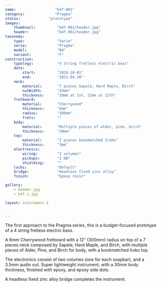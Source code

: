 ```yaml
---
name:                  "b4f-001"
category:              "Pragma"
status:             "prototype"
images:
    thumbnail:          "b4f-001/header.jpg"
    header:             "b4f-001/header.jpg"
taxonomy:
    type:               "Serie"
    serie:              "Pragma"
    model:              "B4"
    variant:            "F"
construction:
    typology:           "4 string fretless electric bass"
    date:
        start:          "2020-10-01"
        end:            "2021-04-30"
    neck:
        material:       "7 pieces Sapele, Hard Maple, Birch"
        nutWidth:       "43mm"
        thickness:      "20mm at 1st, 22mm at 12th"
    fretboard:
        material:       "Cherrywood"
        thickness:      "6mm"  
        radius:         "300mm"
        frets:          ""
    body:
        material:       "Multiple pieces of alder, pine, birch"
        thickness:      "30mm"
    top:
        material:       "2 pieces bookmatched Iroko"
        thickness:      "3mm"
    electronics:
        wiring:         "2 volumes"
        pickups:        "2 HB"
        shielding:      ""
    locks:              "Default"
    bridge:             "Headless fixed zinc alloy"
    finish:             "Epoxy resin"

gallery:
    - header.jpg
    - b4f-1.jpg

layout: instrument-2

        
---
```


The first approach to the Pragma series, this is a budget-focused prototype of a 4 string fretless electric bass.

A 6mm Cherrywood fretboard with a 12" (300mm) radius on top of a 7 pieces neck composed by Sapele, Hard Maple, and Birch, with multiple pieces of Alder, Pine, and Birch for body, with a bookmatched Iroko top.

The electronics consist of two volumes (one for each soapbar), and a 3.5mm audio out.
Super lightweight instrument, with a 30mm body thickness, finished with epoxy, and epoxy side dots. 

A headless fixed zinc alloy bridge completes the instrument.